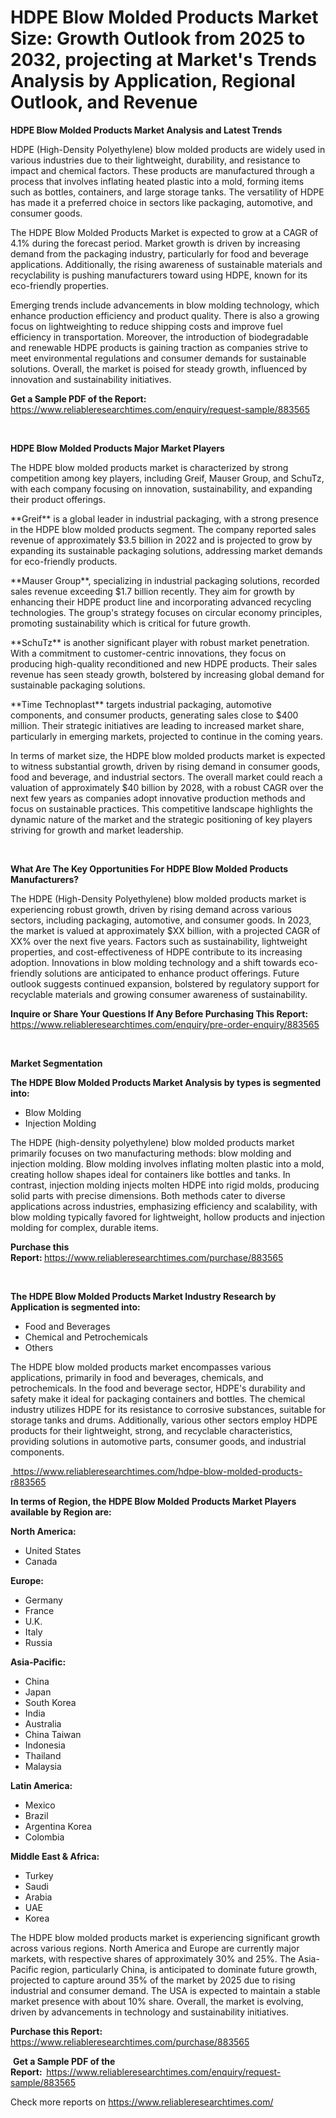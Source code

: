 <p><h1>HDPE Blow Molded Products Market Size: Growth Outlook from 2025 to 2032, projecting at Market's Trends Analysis by Application, Regional Outlook, and Revenue</h1></p><p><strong>HDPE Blow Molded Products Market Analysis and Latest Trends</strong></p>
<p><p>HDPE (High-Density Polyethylene) blow molded products are widely used in various industries due to their lightweight, durability, and resistance to impact and chemical factors. These products are manufactured through a process that involves inflating heated plastic into a mold, forming items such as bottles, containers, and large storage tanks. The versatility of HDPE has made it a preferred choice in sectors like packaging, automotive, and consumer goods.</p><p>The HDPE Blow Molded Products Market is expected to grow at a CAGR of 4.1% during the forecast period. Market growth is driven by increasing demand from the packaging industry, particularly for food and beverage applications. Additionally, the rising awareness of sustainable materials and recyclability is pushing manufacturers toward using HDPE, known for its eco-friendly properties.</p><p>Emerging trends include advancements in blow molding technology, which enhance production efficiency and product quality. There is also a growing focus on lightweighting to reduce shipping costs and improve fuel efficiency in transportation. Moreover, the introduction of biodegradable and renewable HDPE products is gaining traction as companies strive to meet environmental regulations and consumer demands for sustainable solutions. Overall, the market is poised for steady growth, influenced by innovation and sustainability initiatives.</p></p>
<p><strong>Get a Sample PDF of the Report:&nbsp;</strong> <a href="https://www.reliableresearchtimes.com/enquiry/request-sample/883565?utm_campaign=2583&utm_medium=2&utm_source=Github&utm_content=ia&utm_term=08032025&utm_id=hdpe-blow-molded-products">https://www.reliableresearchtimes.com/enquiry/request-sample/883565</a></p>
<p>&nbsp;</p>
<p><strong>HDPE Blow Molded Products Major Market Players</strong></p>
<p><p>The HDPE blow molded products market is characterized by strong competition among key players, including Greif, Mauser Group, and SchuTz, with each company focusing on innovation, sustainability, and expanding their product offerings.</p><p>**Greif** is a global leader in industrial packaging, with a strong presence in the HDPE blow molded products segment. The company reported sales revenue of approximately $3.5 billion in 2022 and is projected to grow by expanding its sustainable packaging solutions, addressing market demands for eco-friendly products.</p><p>**Mauser Group**, specializing in industrial packaging solutions, recorded sales revenue exceeding $1.7 billion recently. They aim for growth by enhancing their HDPE product line and incorporating advanced recycling technologies. The group's strategy focuses on circular economy principles, promoting sustainability which is critical for future growth.</p><p>**SchuTz** is another significant player with robust market penetration. With a commitment to customer-centric innovations, they focus on producing high-quality reconditioned and new HDPE products. Their sales revenue has seen steady growth, bolstered by increasing global demand for sustainable packaging solutions.</p><p>**Time Technoplast** targets industrial packaging, automotive components, and consumer products, generating sales close to $400 million. Their strategic initiatives are leading to increased market share, particularly in emerging markets, projected to continue in the coming years.</p><p>In terms of market size, the HDPE blow molded products market is expected to witness substantial growth, driven by rising demand in consumer goods, food and beverage, and industrial sectors. The overall market could reach a valuation of approximately $40 billion by 2028, with a robust CAGR over the next few years as companies adopt innovative production methods and focus on sustainable practices. This competitive landscape highlights the dynamic nature of the market and the strategic positioning of key players striving for growth and market leadership.</p></p>
<p>&nbsp;</p>
<p><strong>What Are The Key Opportunities For HDPE Blow Molded Products Manufacturers?</strong></p>
<p><p>The HDPE (High-Density Polyethylene) blow molded products market is experiencing robust growth, driven by rising demand across various sectors, including packaging, automotive, and consumer goods. In 2023, the market is valued at approximately $XX billion, with a projected CAGR of XX% over the next five years. Factors such as sustainability, lightweight properties, and cost-effectiveness of HDPE contribute to its increasing adoption. Innovations in blow molding technology and a shift towards eco-friendly solutions are anticipated to enhance product offerings. Future outlook suggests continued expansion, bolstered by regulatory support for recyclable materials and growing consumer awareness of sustainability.</p></p>
<p><strong>Inquire or Share Your Questions If Any Before Purchasing This Report:</strong> <a href="https://www.reliableresearchtimes.com/enquiry/pre-order-enquiry/883565?utm_campaign=2583&utm_medium=2&utm_source=Github&utm_content=ia&utm_term=08032025&utm_id=hdpe-blow-molded-products">https://www.reliableresearchtimes.com/enquiry/pre-order-enquiry/883565</a></p>
<p>&nbsp;</p>
<p><strong>Market Segmentation</strong></p>
<p><strong>The HDPE Blow Molded Products Market Analysis by types is segmented into:</strong></p>
<p><ul><li>Blow Molding</li><li>Injection Molding</li></ul></p>
<p><p>The HDPE (high-density polyethylene) blow molded products market primarily focuses on two manufacturing methods: blow molding and injection molding. Blow molding involves inflating molten plastic into a mold, creating hollow shapes ideal for containers like bottles and tanks. In contrast, injection molding injects molten HDPE into rigid molds, producing solid parts with precise dimensions. Both methods cater to diverse applications across industries, emphasizing efficiency and scalability, with blow molding typically favored for lightweight, hollow products and injection molding for complex, durable items.</p></p>
<p><strong>Purchase this Report:&nbsp;</strong><a href="https://www.reliableresearchtimes.com/purchase/883565?utm_campaign=2583&utm_medium=2&utm_source=Github&utm_content=ia&utm_term=08032025&utm_id=hdpe-blow-molded-products">https://www.reliableresearchtimes.com/purchase/883565</a></p>
<p>&nbsp;</p>
<p><strong>The HDPE Blow Molded Products Market Industry Research by Application is segmented into:</strong></p>
<p><ul><li>Food and Beverages</li><li>Chemical and Petrochemicals</li><li>Others</li></ul></p>
<p><p>The HDPE blow molded products market encompasses various applications, primarily in food and beverages, chemicals, and petrochemicals. In the food and beverage sector, HDPE's durability and safety make it ideal for packaging containers and bottles. The chemical industry utilizes HDPE for its resistance to corrosive substances, suitable for storage tanks and drums. Additionally, various other sectors employ HDPE products for their lightweight, strong, and recyclable characteristics, providing solutions in automotive parts, consumer goods, and industrial components.</p></p>
<p><a href="https://www.reliableresearchtimes.com/hdpe-blow-molded-products-r883565?utm_campaign=2583&utm_medium=2&utm_source=Github&utm_content=ia&utm_term=08032025&utm_id=hdpe-blow-molded-products">&nbsp;https://www.reliableresearchtimes.com/hdpe-blow-molded-products-r883565</a></p>
<p><strong>In terms of Region, the HDPE Blow Molded Products Market Players available by Region are:</strong></p>
<p>
    <p> <strong> North America: </strong>
        <ul>
            <li>United States</li>
            <li>Canada</li>
        </ul>
        </p> 
    <p> <strong> Europe: </strong>
        <ul>
            <li>Germany</li>
            <li>France</li>
            <li>U.K.</li>
            <li>Italy</li>
            <li>Russia</li>
        </ul>
        </p> 
    <p> <strong> Asia-Pacific: </strong>
        <ul>
            <li>China</li>
            <li>Japan</li>
            <li>South Korea</li>
            <li>India</li>
            <li>Australia</li>
            <li>China Taiwan</li>
            <li>Indonesia</li>
            <li>Thailand</li>
            <li>Malaysia</li>
        </ul>
        </p> 
    <p> <strong> Latin America: </strong>
        <ul>
            <li>Mexico</li>
            <li>Brazil</li>
            <li>Argentina Korea</li>
            <li>Colombia</li>
        </ul>
        </p> 
    <p> <strong> Middle East & Africa: </strong>
        <ul>
            <li>Turkey</li>
            <li>Saudi</li>
            <li>Arabia</li>
            <li>UAE</li>
            <li>Korea</li>
        </ul>
    </p>
    </p>
<p><p>The HDPE blow molded products market is experiencing significant growth across various regions. North America and Europe are currently major markets, with respective shares of approximately 30% and 25%. The Asia-Pacific region, particularly China, is anticipated to dominate future growth, projected to capture around 35% of the market by 2025 due to rising industrial and consumer demand. The USA is expected to maintain a stable market presence with about 10% share. Overall, the market is evolving, driven by advancements in technology and sustainability initiatives.</p></p>
<p><strong>Purchase this Report: </strong><a href="https://www.reliableresearchtimes.com/purchase/883565?utm_campaign=2583&utm_medium=2&utm_source=Github&utm_content=ia&utm_term=08032025&utm_id=hdpe-blow-molded-products">https://www.reliableresearchtimes.com/purchase/883565</a></p>
<p>&nbsp;<strong>Get a Sample PDF of the Report:&nbsp;&nbsp;</strong><a href="https://www.reliableresearchtimes.com/enquiry/request-sample/883565?utm_campaign=2583&utm_medium=2&utm_source=Github&utm_content=ia&utm_term=08032025&utm_id=hdpe-blow-molded-products">https://www.reliableresearchtimes.com/enquiry/request-sample/883565</a></p>
<p><strong></strong></p>
<p>Check more reports on <a href="https://www.reliableresearchtimes.com/?utm_campaign=2583&utm_medium=2&utm_source=Github&utm_content=ia&utm_term=08032025&utm_id=hdpe-blow-molded-products">https://www.reliableresearchtimes.com/</a></p>
